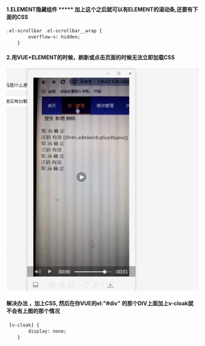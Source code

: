 #### 1.ELEMENT隐藏组件 <el-scrollbar style="height: 90%">*****</el-scrollbar> 加上这个之后就可以有ELEMENT的滚动条,还要有下面的CSS

~~~
.el-scrollbar .el-scrollbar__wrap {
        overflow-x: hidden;
    }
~~~



#### 2.用VUE+ELEMENT的时候，刷新或点击页面的时候无法立即加载CSS

![](01.png)
 
#### 解决办法 ，加上CSS, 然后在你VUE的el:"#div" 的那个DIV上面加上v-cloak就不会有上图的那个情况

~~~
 [v-cloak] {
        display: none;
    }
~~~